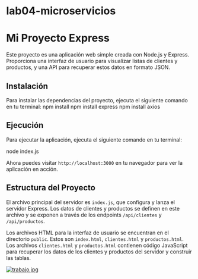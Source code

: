 # lab04-microservicios

# Mi Proyecto Express

Este proyecto es una aplicación web simple creada con Node.js y Express. Proporciona una interfaz de usuario para visualizar listas de clientes y productos, y una API para recuperar estos datos en formato JSON.

## Instalación

Para instalar las dependencias del proyecto, ejecuta el siguiente comando en tu terminal:
npm install
npm install express
npm install axios

## Ejecución

Para ejecutar la aplicación, ejecuta el siguiente comando en tu terminal:

node index.js

Ahora puedes visitar `http://localhost:3000` en tu navegador para ver la aplicación en acción.

## Estructura del Proyecto

El archivo principal del servidor es `index.js`, que configura y lanza el servidor Express. Los datos de clientes y productos se definen en este archivo y se exponen a través de los endpoints `/api/clientes` y `/api/productos`.

Los archivos HTML para la interfaz de usuario se encuentran en el directorio `public`. Estos son `index.html`, `clientes.html` y `productos.html`. Los archivos `clientes.html` y `productos.html` contienen código JavaScript para recuperar los datos de los clientes y productos del servidor y construir las tablas.

[![trabajo.jpg](https://i.postimg.cc/mgpZv9q8/trabajo.jpg)](https://postimg.cc/4YtTtYX9)
